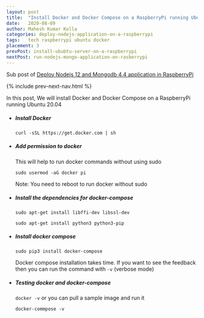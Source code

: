 ```yaml
---
layout: post
title:  "Install Docker and Docker Compose on a RaspberryPi running Ubuntu 20.04"
date:   2020-08-09
author: Mahesh Kumar Kolla
categories: deploy-nodejs-application-on-a-raspberrypi
tags:	tech raspberrypi ubuntu docker
placement: 3
prevPost: install-ububtu-server-on-a-raspberrypi 
nextPost: run-nodejs-mongo-application-on-rasberrypi
---
```


Sub post of [Deploy Nodejs 12 and Mongodb 4.4 application in RaspberryPi](deploy-nodejs-and-mongodb-application-in-raspberrypi)

{% include prev-next-nav.html %}

In this post, We will install Docker and Docker Compose on a RaspberryPi running Ubuntu 20.04 


- ##### Install Docker
  
  `curl -sSL https://get.docker.com | sh`

- ##### Add permission to docker 

  This will help to run docker commands without using sudo

  `sudo usermod -aG docker pi`
  
  Note: You need to reboot to run docker without sudo
     
- ##### Install the dependencies for docker-compose

  `sudo apt-get install libffi-dev libssl-dev`
  
  `sudo apt-get install python3 python3-pip`
  
- ##### Install docker compose
  
  `sudo pip3 install docker-compose`
  
  Docker compose installation takes time. If you want to see the feedback then you can run the command with `-v` (verbose mode)   

- ##### Testing docker and docker-compose

  `docker -v` or you can pull a sample image and run it 

  `docker-commpose -v`
